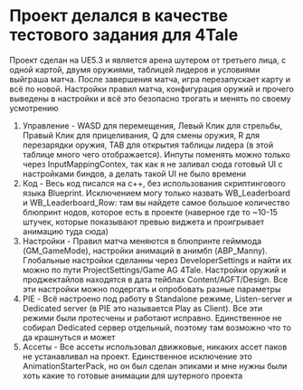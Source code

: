 # Проект делался в качестве тестового задания для 4Tale
Проект сделан на UE5.3 и является арена шутером от третьего лица, с одной картой, двумя оружиями, таблицей лидеров и условиями выйграша матча. После завершения матча, игра перезапускает карту и всё по новой. Настройки правил матча, конфигурация оружий и прочего выведены в настройки и всё это безопасно трогать и менять по своему усмотрению
1. Управление - WASD для перемещения, Левый Клик для стрельбы, Правый Клик для прицеливания, Q для смены оружия, R для перезарядки оружия, TAB для открытия таблицы лидера (в этой таблице много чего отображается). Инпуты поменять можно только через InputMappingContex, так как я не заливал сюда готовый UI с настройками биндов, а делать такой UI не было времени
2. Код - Весь код писался на c++, без использования скриптингового языка Blueprint. Исключением могу только назвать WB_Leaderboard и WB_Leaderboard_Row: там вы найдете самое большое количество блюпринт нодов, которое есть в проекте (наверное где то ~10-15 штучек, которые показывают превью виджета и проигрывает анимацию туда сюда)
3. Настройки - Правил матча меняются в блюпринте гейммода (GM_GameMode), настройки анимаций в анимбп (ABP_Manny). Глобальные настройки сделанны через DeveloperSettings и найти их можно по пути ProjectSettings/Game AG 4Tale. Настройки оружий и проджектайлов находятся в дата тейблах Content/AGFT/Design. Все эти настройки можно подергать и опробовать разные параметры
4. PIE - Всё настроено под работу в Standalone режиме, Listen-server и Dedicated server (в PIE это называется Play as Client). Все эти режими были протесчены и работают исправно. Единственное не собирал Dedicated сервер отдельный, поэтому там возможно что то да крашнуться и может
5. Ассеты - Все ассеты использовал движковые, никаких ассет паков не устанавливал на проект. Единственное исключение это AnimationStarterPack, но он был сделан эпиками и мне нужны были хоть какие то готовые анимации для шутерного проекта
